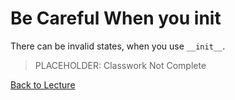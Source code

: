 # Be Careful When you init

There can be invalid states, when you use `__init__`.

  > PLACEHOLDER: Classwork Not Complete


[Back to Lecture](lecture_06.md)
